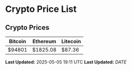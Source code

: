# Crypto Price List

## Crypto Prices
| Bitcoin | Ethereum | Litecoin |
| ------- | -------- | -------- |
| $94801 | $1825.08 | $87.36 |
**Last Updated:** 2025-05-05 19:11 UTC
**Last Updated:** $DATE$
